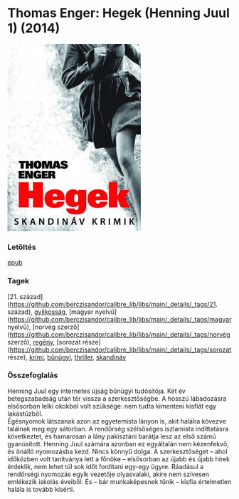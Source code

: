 # <a name="id_617">Thomas Enger: Hegek (Henning Juul 1) (2014)</a>
<img src="https://github.com/BercziSandor/calibre_lib/raw/main/libs/main/Thomas%20Enger/Hegek%20%28617%29/cover.jpg" alt="cover" width="300"/>

### Letöltés
[epub](https://github.com/BercziSandor/calibre_lib/raw/main/libs/main/Thomas%20Enger/Hegek%20%28617%29/Hegek%20-%20Thomas%20Enger.epub)

### Tagek
[21. század](https://github.com/berczisandor/calibre_lib/libs/main/_details/_tags/21. század), [gyilkosság](https://github.com/berczisandor/calibre_lib/libs/main/_details/_tags/gyilkosság), [magyar nyelvű](https://github.com/berczisandor/calibre_lib/libs/main/_details/_tags/magyar nyelvű), [norvég szerző](https://github.com/berczisandor/calibre_lib/libs/main/_details/_tags/norvég szerző), [regény](https://github.com/berczisandor/calibre_lib/libs/main/_details/_tags/regény), [sorozat része](https://github.com/berczisandor/calibre_lib/libs/main/_details/_tags/sorozat része), [krimi](https://github.com/berczisandor/calibre_lib/libs/main/_details/_tags/krimi), [bűnügyi](https://github.com/berczisandor/calibre_lib/libs/main/_details/_tags/bűnügyi), [thriller](https://github.com/berczisandor/calibre_lib/libs/main/_details/_tags/thriller), [skandináv](https://github.com/berczisandor/calibre_lib/libs/main/_details/_tags/skandináv)

### Összefoglalás
<div>
<p>Henning Juul egy internetes újság bűnügyi tudósítója. Két év betegszabadság után tér vissza a szerkesztőségbe. A hosszú lábadozásra elsősorban lelki okokból volt szüksége: nem tudta kimenteni kisfiát egy lakástűzből.<br>Égésnyomok látszanak azon az egyetemista lányon is, akit halálra kövezve találnak meg egy sátorban. A rendőrség szélsőséges iszlamista indíttatásra következtet, és hamarosan a lány pakisztáni barátja lesz az első számú gyanúsított. Henning Juul számára azonban ez egyáltalán nem kézenfekvő, és önálló nyomozásba kezd. Nincs könnyű dolga. A szerkesztőséget – ahol időközben volt tanítványa lett a főnöke – elsősorban az újabb és újabb hírek érdeklik, nem lehet túl sok időt fordítani egy-egy ügyre. Ráadásul a rendőrségi nyomozás egyik vezetője olyasvalaki, akire nem szívesen emlékezik iskolás éveiből. És – bár munkaképesnek tűnik – kisfia értelmetlen halála is tovább kísérti.</p></div>


